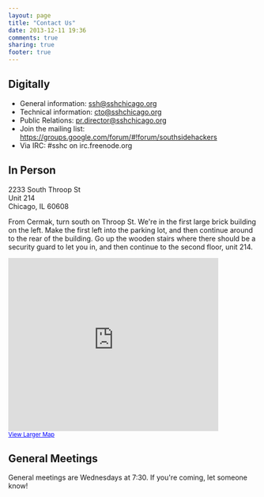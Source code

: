 ```yaml
---
layout: page
title: "Contact Us"
date: 2013-12-11 19:36
comments: true
sharing: true
footer: true
---
```


Digitally
---------

- General information: ssh@sshchicago.org
- Technical information: cto@sshchicago.org
- Public Relations: pr.director@sshchicago.org
- Join the mailing list: https://groups.google.com/forum/#!forum/southsidehackers
- Via IRC: #sshc on irc.freenode.org

In Person
-------
2233 South Throop St  
Unit 214  
Chicago, IL 60608  

From Cermak, turn south on Throop St. We're in the first large brick building on the left. Make the first left into the parking lot, and then continue around to the rear of the building. Go up the wooden stairs where there should be a security guard to let you in, and then continue to the second floor, unit 214.

<iframe width="425" height="350" frameborder="0" scrolling="no" marginheight="0" marginwidth="0" src="https://maps.google.com/maps?f=q&amp;source=s_q&amp;hl=en&amp;geocode=&amp;q=2233+South+Throop+Street,+Chicago,+IL&amp;aq=0&amp;oq=2233+South+Thro&amp;sll=41.833733,-87.731964&amp;sspn=0.646672,1.674042&amp;ie=UTF8&amp;hq=&amp;hnear=2233+S+Throop+St,+Chicago,+Illinois+60608&amp;t=m&amp;z=14&amp;ll=41.850564,-87.658067&amp;output=embed"></iframe><br /><small><a href="https://maps.google.com/maps?f=q&amp;source=embed&amp;hl=en&amp;geocode=&amp;q=2233+South+Throop+Street,+Chicago,+IL&amp;aq=0&amp;oq=2233+South+Thro&amp;sll=41.833733,-87.731964&amp;sspn=0.646672,1.674042&amp;ie=UTF8&amp;hq=&amp;hnear=2233+S+Throop+St,+Chicago,+Illinois+60608&amp;t=m&amp;z=14&amp;ll=41.850564,-87.658067" style="color:#0000FF;text-align:left">View Larger Map</a></small>

General Meetings
----------------

General meetings are Wednesdays at 7:30. If you're coming, let someone know!
